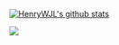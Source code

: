 [![HenryWJL's github stats](https://github-readme-stats.vercel.app/api?username=HenryWJL)](https://github.com/HenryWJL/github-readme-stats)

[![](https://github-readme-stats.vercel.app/api/top-langs/?username=HenryWJL)](https://github.com/HenryWJL/github-readme-stats)

